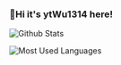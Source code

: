### 👋Hi it's ytWu1314 here!

![Github Stats](https://github-readme-stats.vercel.app/api?username=ytWu1314&show_icons=true&theme=dark&count_private=true)

![Most Used Languages](https://github-readme-stats.vercel.app/api/top-langs/?username=ytWu1314&theme=dark&layout=compact)

<!--
**ytWu1314/ytWu1314** is a ✨ _special_ ✨ repository because its `README.md` (this file) appears on your GitHub profile.

Here are some ideas to get you started:

- 🔭 I’m currently working on ...
- 🌱 I’m currently learning ...
- 👯 I’m looking to collaborate on ...
- 🤔 I’m looking for help with ...
- 💬 Ask me about ...
- 📫 How to reach me: ...
- 😄 Pronouns: ...
- ⚡ Fun fact: ...
-->
